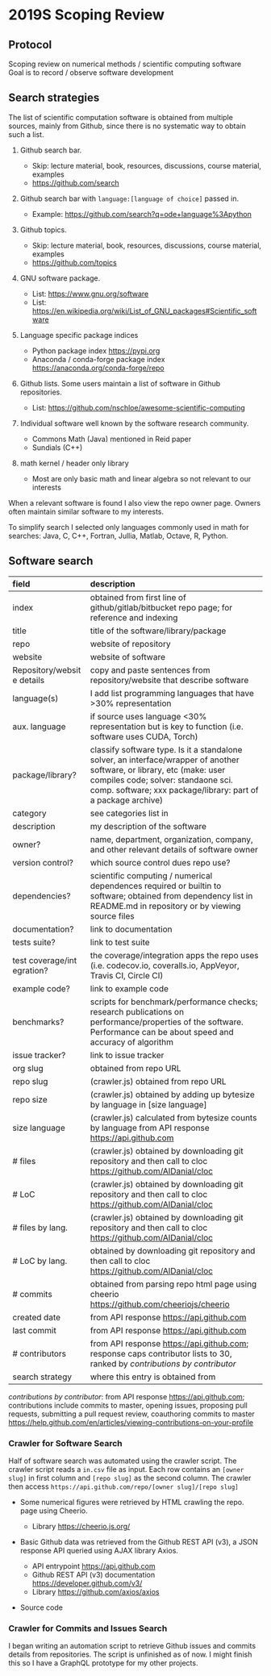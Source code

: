 # 2019S Scoping Review

## Protocol	
Scoping review on numerical methods / scientific computing software 	
Goal is to record / observe software development	

## Search strategies	

The list of scientific computation software is obtained from multiple sources, mainly from Github, since there is no systematic way to obtain such a list.

1) Github search bar.
    + Skip: lecture material, book, resources, discussions, course material, examples
    + <https://github.com/search>

2) Github search bar with `language:[language of choice]` passed in.
    + Example: <https://github.com/search?q=ode+language%3Apython>

3) Github topics.
    + Skip: lecture material, book, resources, discussions, course material, examples	
    + <https://github.com/topics>

4) GNU software package.
    + List: <https://www.gnu.org/software>
    + List: <https://en.wikipedia.org/wiki/List_of_GNU_packages#Scientific_software>	

5) Language specific package indices
    + Python package index <https://pypi.org>
    + Anaconda / conda-forge package index <https://anaconda.org/conda-forge/repo>

6) Github lists. Some users maintain a list of software in Github repositories.
    + List: <https://github.com/nschloe/awesome-scientific-computing>

7) Individual software well known by the software research community.
    + Commons Math (Java) mentioned in Reid paper	
    + Sundials (C++)

8) math kernel / header only library
    + Most are only basic math and linear algebra so not relevant to our interests

When a relevant software is found I also view the repo owner page. Owners often maintain similar software to my interests.

To simplify search I selected only languages commonly used in math for searches: Java, C, C++, Fortran, Jullia, Matlab, Octave, R, Python.

## Software search	

| field             | description                                                 |
|:------------------|:------------------------------------------------------------|
| index             | obtained from first line of github/gitlab/bitbucket repo page; for reference and indexing |
| title             | title of the software/library/package |
| repo              | website of repository	|
| website           | website of software |
| Repository/websit e details | copy and paste sentences from repository/website that describe software |
| language(s)       | I add list programming languages that have >30% representation	|
| aux. language     | if source uses language <30% representation but is key to function (i.e. software uses CUDA, Torch) |
| package/library?  | classify software type. Is it a standalone solver, an interface/wrapper of another software, or library, etc (make: user compiles code; solver: standaone sci. comp. software; xxx package/library: part of a package archive) |
| category          | see categories list in <learnings>	|
| description	    |  my description of the software |
| owner?            | name, department, organization, company, and other relevant details of software owner |
| version control?  | which source control dues repo use? | 
| dependencies?     | scientific computing / numerical dependences required or builtin to software; obtained from dependency list in README.md in repository or by viewing source files |
| documentation?    | link to documentation |
| tests suite?	    |  link to test suite |
| test coverage/int egration? | the coverage/integration apps the repo uses (i.e. codecov.io, coveralls.io, AppVeyor, Travis CI, Circle CI)	|
| example code?	    | link to example code |
| benchmarks?       | scripts for benchmark/performance checks; research publications on performance/properties of the software. Performance can be about speed and accuracy of algorithm |
| issue tracker?    | link to issue tracker |
| org slug          | obtained from repo URL	
| repo slug         | (crawler.js) obtained from repo URL |
| repo size         | (crawler.js) obtained by adding up bytesize by language in [size language] |
| size language     | (crawler.js) calculated from bytesize counts by language from API response <https://api.github.com> |
| \# files          | (crawler.js) obtained by downloading git repository and then call to cloc <https://github.com/AlDanial/cloc>	|
| \# LoC            | (crawler.js) obtained by downloading git repository and then call to cloc <https://github.com/AlDanial/cloc>	|
| \# files by lang. | (crawler.js) obtained by downloading git repository and then call to cloc <https://github.com/AlDanial/cloc> |
| \# LoC by lang.   | obtained by downloading git repository and then call to cloc <https://github.com/AlDanial/cloc>	|
| \# commits        | obtained from parsing repo html page using cheerio <https://github.com/cheeriojs/cheerio> |
| created date      | from API response <https://api.github.com> |
| last commit       | from API response <https://api.github.com> |
| \# contributors   | from API response <https://api.github.com>; response caps contributor lists to 30, ranked by *contributions by contributor* |
| search strategy   | where this entry is obtained from |

*contributions by contributor*: from API response <https://api.github.com>; contributions include commits to master, opening issues, proposing pull requests, submitting a pull request review, coauthoring commits to master <https://help.github.com/en/articles/viewing-contributions-on-your-profile>	

### Crawler for Software Search

Half of software search was automated using the crawler script. The crawler script reads a `in.csv` file as input. Each row contains an `[owner slug]` in first column and `[repo slug]` as the second column. The crawler then access `https://api.github.com/repo/[owner slug]/[repo slug]`

- Some numerical figures were retrieved by HTML crawling the repo. page using Cheerio.
    + Library <https://cheerio.js.org/>

- Basic Github data was retrieved from the Github REST API (v3), a JSON response API queried using AJAX library Axios.
    + API entrypoint <https://api.github.com>
    + Github REST API (v3) documentation <https://developer.github.com/v3/>
    + Library <https://github.com/axios/axios>

- Source code 

### Crawler for Commits and Issues Search

I began writing an automation script to retrieve Github issues and commits details from repositories. The script is unfinished as of now. I might finish this so I have a GraphQL prototype for my other projects.













